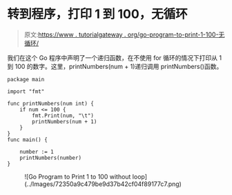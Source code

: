# 转到程序，打印 1 到 100，无循环

> 原文:[https://www . tutorialgateway . org/go-program-to-print-1-100-无循环/](https://www.tutorialgateway.org/go-program-to-print-1-to-100-without-loop/)

我们在这个 Go 程序中声明了一个递归函数，在不使用 for 循环的情况下打印从 1 到 100 的数字。这里，printNumbers(num + 1)递归调用 printNumbers()函数。

```
package main

import "fmt"

func printNumbers(num int) {
    if num <= 100 {
        fmt.Print(num, "\t")
        printNumbers(num + 1)
    }
}
func main() {

    number := 1
    printNumbers(number)
}
```

<figure class="wp-block-image size-large">![Go Program to Print 1 to 100 without loop](../Images/72350a9c479be9d37b42cf04f89177c7.png)</figure>
